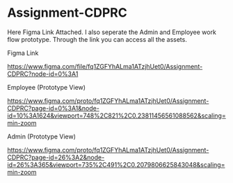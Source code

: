 # Assignment-CDPRC

Here Figma Link Attached. I also seperate the Admin and Employee work flow prototype. Through the link you can access all the assets.

Figma Link 

https://www.figma.com/file/fq1ZGFYhALma1ATzjhUet0/Assignment-CDPRC?node-id=0%3A1


Employee (Prototype View) 

https://www.figma.com/proto/fq1ZGFYhALma1ATzjhUet0/Assignment-CDPRC?page-id=0%3A1&node-id=10%3A1624&viewport=748%2C821%2C0.23811456561088562&scaling=min-zoom

Admin (Prototype View) 

https://www.figma.com/proto/fq1ZGFYhALma1ATzjhUet0/Assignment-CDPRC?page-id=26%3A2&node-id=26%3A365&viewport=735%2C491%2C0.2079806625843048&scaling=min-zoom

